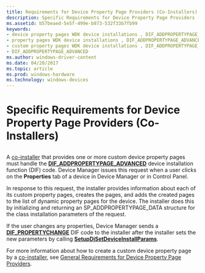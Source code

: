 ```yaml
---
title: Requirements for Device Property Page Providers (Co-Installers)
description: Specific Requirements for Device Property Page Providers (Co-Installers)
ms.assetid: b57beaed-5e5f-499e-b973-532f33b7fb99
keywords:
- device property pages WDK device installations , DIF_ADDPROPERTYPAGE_ADVANCED
- property pages WDK device installations , DIF_ADDPROPERTYPAGE_ADVANCED
- custom property pages WDK device installations , DIF_ADDPROPERTYPAGE_ADVANCED
- DIF_ADDPROPERTYPAGE_ADVANCED
ms.author: windows-driver-content
ms.date: 04/20/2017
ms.topic: article
ms.prod: windows-hardware
ms.technology: windows-devices
---
```


# Specific Requirements for Device Property Page Providers (Co-Installers)


## <a href="" id="ddk-handling-dif-addpropertypage-advanced-requests-dg"></a>


A [co-installer](writing-a-co-installer.md) that provides one or more custom device property pages must handle the [**DIF\_ADDPROPERTYPAGE\_ADVANCED**](https://msdn.microsoft.com/library/windows/hardware/ff543656) device installation function (DIF) code. Device Manager issues this request when a user clicks on the **Properties** tab of a device in Device Manager or in Control Panel.

In response to this request, the installer provides information about each of its custom property pages, creates the pages, and adds the created pages to the list of dynamic property pages for the device. The installer does this by initializing and returning an SP\_ADDPROPERTYPAGE\_DATA structure for the class installation parameters of the request.

If the user changes any properties, Device Manager sends a [**DIF\_PROPERTYCHANGE**](https://msdn.microsoft.com/library/windows/hardware/ff543712) DIF code to the installer after the installer sets the new parameters by calling [**SetupDiSetDeviceInstallParams**](https://msdn.microsoft.com/library/windows/hardware/ff552141).

For more information about how to create a custom device property page by a [co-installer](writing-a-co-installer.md), see [General Requirements for Device Property Page Providers](general-requirements-for-device-property-page-providers.md).

 

 






